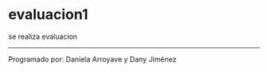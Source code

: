# evaluacion1
se realiza evaluacion
****************************************
Programado por:
Daniela Arroyave y 
Dany Jiménez
